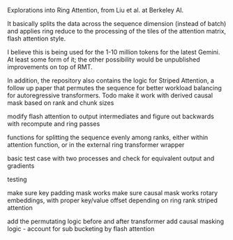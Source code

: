 Explorations into Ring Attention, from Liu et al. at Berkeley AI.

It basically splits the data across the sequence dimension (instead of batch) and applies ring reduce to the processing of the tiles of the attention matrix, flash attention style.

I believe this is being used for the 1-10 million tokens for the latest Gemini. At least some form of it; the other possibility would be unpublished improvements on top of RMT.

In addition, the repository also contains the logic for Striped Attention, a follow up paper that permutes the sequence for better workload balancing for autoregressive transformers.
Todo
 make it work with derived causal mask based on rank and chunk sizes

 modify flash attention to output intermediates and figure out backwards with recompute and ring passes

 functions for splitting the sequence evenly among ranks, either within attention function, or in the external ring transformer wrapper

 basic test case with two processes and check for equivalent output and gradients

 testing

 make sure key padding mask works
 make sure causal mask works
 rotary embeddings, with proper key/value offset depending on ring rank
 striped attention

 add the permutating logic before and after transformer
 add causal masking logic - account for sub bucketing by flash attention